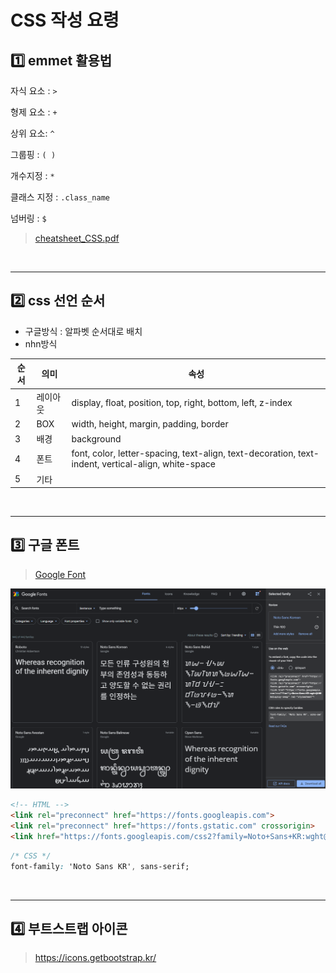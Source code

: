# CSS 작성 요령

## 1️⃣ emmet 활용법

자식 요소 : `>`

형제 요소 : `+`

상위 요소: `^`

그룹핑 : `( )`

개수지정 : `*`

클래스 지정 : `.class_name`

넘버링 : `$` 

> [cheatsheet_CSS.pdf](cheatsheet_CSS.pdf) 

​    

---

## 2️⃣ css 선언 순서

- 구글방식 : 알파벳 순서대로 배치
- nhn방식

| 순서 | 의미     | 속성                                                         |
| ---- | -------- | ------------------------------------------------------------ |
| 1    | 레이아웃 | display, float, position, top, right, bottom, left, z-index  |
| 2    | BOX      | width, height, margin, padding, border                       |
| 3    | 배경     | background                                                   |
| 4    | 폰트     | font, color, letter-spacing, text-align, text-decoration, text-indent, vertical-align, white-space |
| 5    | 기타     |                                                              |

​    

---

## 3️⃣ 구글 폰트

> [Google Font](https://fonts.google.com/)

![image-20220906164252358](CSS작성요령.assets/image-20220906164252358.png)

```html
<!-- HTML -->
<link rel="preconnect" href="https://fonts.googleapis.com">
<link rel="preconnect" href="https://fonts.gstatic.com" crossorigin>
<link href="https://fonts.googleapis.com/css2?family=Noto+Sans+KR:wght@100&display=swap" rel="stylesheet">
```

```css
/* CSS */
font-family: 'Noto Sans KR', sans-serif;
```

​    

---

## 4️⃣ 부트스트랩 아이콘

> https://icons.getbootstrap.kr/
